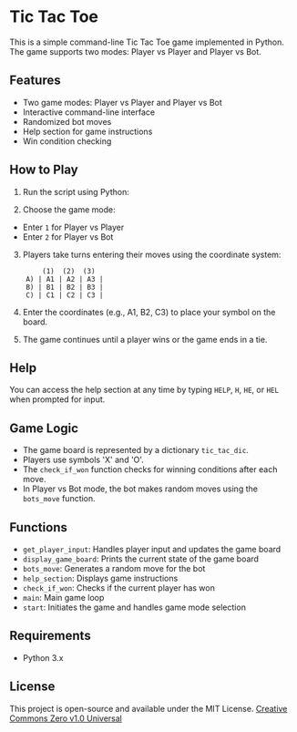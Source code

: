 # Tic Tac Toe 

This is a simple command-line Tic Tac Toe game implemented in Python. The game supports two modes: Player vs Player and Player vs Bot.

## Features

- Two game modes: Player vs Player and Player vs Bot
- Interactive command-line interface
- Randomized bot moves
- Help section for game instructions
- Win condition checking

## How to Play

1. Run the script using Python:

2. Choose the game mode:
- Enter `1` for Player vs Player
- Enter `2` for Player vs Bot

3. Players take turns entering their moves using the coordinate system:
```         
        (1)  (2)  (3)
    A) | A1 | A2 | A3 |
    B) | B1 | B2 | B3 |
    C) | C1 | C2 | C3 |
```

4. Enter the coordinates (e.g., A1, B2, C3) to place your symbol on the board.

5. The game continues until a player wins or the game ends in a tie.

## Help

You can access the help section at any time by typing `HELP`, `H`, `HE`, or `HEL` when prompted for input.

## Game Logic

- The game board is represented by a dictionary `tic_tac_dic`.
- Players use symbols 'X' and 'O'.
- The `check_if_won` function checks for winning conditions after each move.
- In Player vs Bot mode, the bot makes random moves using the `bots_move` function.

## Functions

- `get_player_input`: Handles player input and updates the game board
- `display_game_board`: Prints the current state of the game board
- `bots_move`: Generates a random move for the bot
- `help_section`: Displays game instructions
- `check_if_won`: Checks if the current player has won
- `main`: Main game loop
- `start`: Initiates the game and handles game mode selection

## Requirements

- Python 3.x

## License

This project is open-source and available under the MIT License.
[Creative Commons Zero v1.0 Universal](https://creativecommons.org/publicdomain/zero/1.0/)
